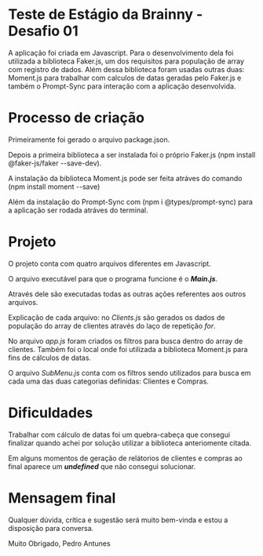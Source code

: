 # Teste de Estágio da Brainny - Desafio 01

A aplicação foi criada em Javascript.
Para o desenvolvimento dela foi utilizada a biblioteca Faker.js, um dos requisitos para população de array com registro de dados. Além dessa biblioteca foram usadas outras duas: Moment.js para trabalhar com calculos de datas geradas pelo Faker.js e também o Prompt-Sync para interação com a aplicação desenvolvida.

# Processo de criação
Primeiramente foi gerado o arquivo package.json.

Depois a primeira biblioteca a ser instalada foi o próprio Faker.js (npm install @faker-js/faker --save-dev).

A instalação da biblioteca Moment.js pode ser feita atráves do comando (npm install moment --save)

Além da instalação do Prompt-Sync com (npm i @types/prompt-sync) para a aplicação ser rodada atráves do terminal.

# Projeto
O projeto conta com quatro arquivos diferentes em Javascript.

O arquivo executável para que o programa funcione é o **_Main.js_**.

Através dele são executadas todas as outras ações referentes aos outros arquivos.

Explicação de cada arquivo: no _Clients.js_ são gerados os dados de população do array de clientes através do laço de repetição _for_.

No arquivo _app.js_ foram criados os filtros para busca dentro do array de clientes. Também foi o local onde foi utilizada a biblioteca Moment.js para fins de cálculos de datas.

O arquivo _SubMenu.js_ conta com os filtros sendo utilizados para busca em cada uma das duas categorias definidas: Clientes e Compras.

# Dificuldades
Trabalhar com cálculo de datas foi um quebra-cabeça que consegui finalizar quando achei por solução utilizar a biblioteca anteriomente citada.

Em alguns momentos de geração de relátorios de clientes e compras ao final aparece um **_undefined_** que não consegui solucionar.

# Mensagem final
Qualquer dúvida, crítica e sugestão será muito bem-vinda e estou a disposição para conversa.

Muito Obrigado, 
Pedro Antunes
